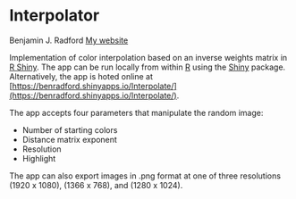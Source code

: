 Interpolator
===
Benjamin J. Radford
[My website](http://www.benradford.com)

Implementation of color interpolation based on an inverse weights matrix in [R Shiny](http://shiny.rstudio.com/). The app can be run locally from within [R](http://www.r-project.org/) using the [Shiny](http://cran.r-project.org/web/packages/shiny/index.html) package. Alternatively, the app is hoted online at [https://benradford.shinyapps.io/Interpolate/](https://benradford.shinyapps.io/Interpolate/).

The app accepts four parameters that manipulate the random image:
* Number of starting colors
* Distance matrix exponent
* Resolution
* Highlight

The app can also export images in .png format at one of three resolutions (1920 x 1080), (1366 x 768), and (1280 x 1024).
